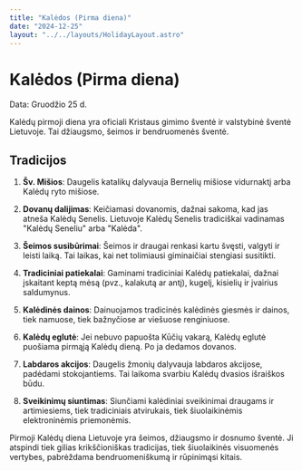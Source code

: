 ```yaml
---
title: "Kalėdos (Pirma diena)"
date: "2024-12-25"
layout: "../../layouts/HolidayLayout.astro"
---
```


# Kalėdos (Pirma diena)

Data: Gruodžio 25 d.

Kalėdų pirmoji diena yra oficiali Kristaus gimimo šventė ir valstybinė šventė Lietuvoje. Tai džiaugsmo, šeimos ir bendruomenės šventė.

## Tradicijos

1. **Šv. Mišios**: Daugelis katalikų dalyvauja Bernelių mišiose vidurnaktį arba Kalėdų ryto mišiose.

2. **Dovanų dalijimas**: Keičiamasi dovanomis, dažnai sakoma, kad jas atneša Kalėdų Senelis. Lietuvoje Kalėdų Senelis tradiciškai vadinamas "Kalėdų Seneliu" arba "Kalėda".

3. **Šeimos susibūrimai**: Šeimos ir draugai renkasi kartu švęsti, valgyti ir leisti laiką. Tai laikas, kai net tolimiausi giminaičiai stengiasi susitikti.

4. **Tradiciniai patiekalai**: Gaminami tradiciniai Kalėdų patiekalai, dažnai įskaitant keptą mėsą (pvz., kalakutą ar antį), kugelį, kisielių ir įvairius saldumynus.

5. **Kalėdinės dainos**: Dainuojamos tradicinės kalėdinės giesmės ir dainos, tiek namuose, tiek bažnyčiose ar viešuose renginiuose.

6. **Kalėdų eglutė**: Jei nebuvo papuošta Kūčių vakarą, Kalėdų eglutė puošiama pirmąją Kalėdų dieną. Po ja dedamos dovanos.

7. **Labdaros akcijos**: Daugelis žmonių dalyvauja labdaros akcijose, padėdami stokojantiems. Tai laikoma svarbiu Kalėdų dvasios išraiškos būdu.

8. **Sveikinimų siuntimas**: Siunčiami kalėdiniai sveikinimai draugams ir artimiesiems, tiek tradiciniais atvirukais, tiek šiuolaikinėmis elektroninėmis priemonėmis.

Pirmoji Kalėdų diena Lietuvoje yra šeimos, džiaugsmo ir dosnumo šventė. Ji atspindi tiek gilias krikščioniškas tradicijas, tiek šiuolaikinės visuomenės vertybes, pabrėždama bendruomeniškumą ir rūpinimąsi kitais.
